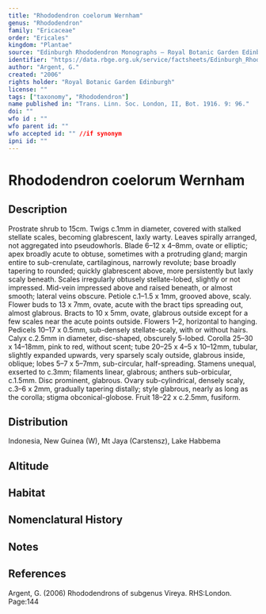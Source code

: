 ```yaml
---
title: "Rhododendron coelorum Wernham"
genus: "Rhododendron"
family: "Ericaceae"
order: "Ericales"
kingdom: "Plantae"
source: "Edinburgh Rhododendron Monographs – Royal Botanic Garden Edinburgh"
identifier: "https://data.rbge.org.uk/service/factsheets/Edinburgh_Rhododendron_Monographs.xhtml"
author: "Argent, G."
created: "2006"
rights holder: "Royal Botanic Garden Edinburgh"
license: ""
tags: ["taxonomy", "Rhododendron"]
name published in: "Trans. Linn. Soc. London, II, Bot. 1916. 9: 96."
doi: ""
wfo id : ""
wfo parent id: ""
wfo accepted id: "" //if synonym                      
ipni id: ""
---
```


                       

# Rhododendron coelorum Wernham

## Description
Prostrate shrub to 15cm. Twigs c.1mm in diameter, covered with stalked stellate scales, becoming glabrescent, laxly warty. Leaves spirally arranged, not aggregated into pseudowhorls. Blade 6–12 x 4–8mm, ovate or elliptic; apex broadly acute to obtuse, sometimes with a protruding gland; margin entire to sub-crenulate, cartilaginous, narrowly revolute; base broadly tapering to rounded; quickly glabrescent above, more persistently but laxly scaly beneath. Scales irregularly obtusely stellate-lobed, slightly or not impressed. Mid-vein impressed above and raised beneath, or almost smooth; lateral veins obscure. Petiole c.1–1.5 x 1mm, grooved above, scaly. Flower buds to 13 x 7mm, ovate, acute with the bract tips spreading out, almost glabrous. Bracts to 10 x 5mm, ovate, glabrous outside except for a few scales near the acute points outside. Flowers 1–2, horizontal to hanging. Pedicels 10–17 x 0.5mm, sub-densely stellate-scaly, with or without hairs. Calyx c.2.5mm in diameter, disc-shaped, obscurely 5-lobed. Corolla 25–30 x 14–18mm, pink to red, without scent; tube 20–25 x 4–5 x 10–12mm, tubular, slightly expanded upwards, very sparsely scaly outside, glabrous inside, oblique; lobes 5–7 x 5–7mm, sub-circular, half-spreading. Stamens unequal, exserted to c.3mm; filaments linear, glabrous; anthers sub-orbicular, c.1.5mm. Disc prominent, glabrous. Ovary sub-cylindrical, densely scaly, c.3–6 x 2mm, gradually tapering distally; style glabrous, nearly as long as the corolla; stigma obconical-­globose. Fruit 18–22 x c.2.5mm, fusiform.

## Distribution
Indonesia, New Guinea (W), Mt Jaya (Carstensz), Lake Habbema

## Altitude


## Habitat


## Nomenclatural History

                       
## Notes


## References

Argent, G. (2006) Rhododendrons of subgenus Vireya. RHS:London. Page:144

